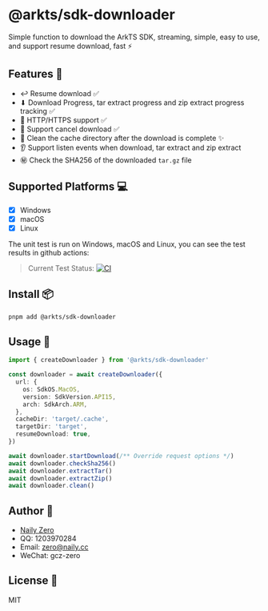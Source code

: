 # @arkts/sdk-downloader

Simple function to download the ArkTS SDK, streaming, simple, easy to use, and support resume download, fast ⚡️

## Features 🚀

- ↩️ Resume download ✅
- ⬇ Download Progress, tar extract progress and zip extract progress tracking ✅
- 🧵 HTTP/HTTPS support ✅
- 🔗 Support cancel download ✅
- 🧹 Clean the cache directory after the download is complete ✨
- 👂 Support listen events when download, tar extract and zip extract
- ㊙️ Check the SHA256 of the downloaded `tar.gz` file

## Supported Platforms 💻

- [x] Windows
- [x] macOS
- [x] Linux

The unit test is run on Windows, macOS and Linux, you can see the test results in github actions:

> Current Test Status: [![CI](https://github.com/Groupguanfang/arkts-sdk-downloader/actions/workflows/ci.yml/badge.svg)](https://github.com/Groupguanfang/arkts-sdk-downloader/actions/workflows/ci.yml)

## Install 📦

```bash
pnpm add @arkts/sdk-downloader
```

## Usage 🚀

```ts
import { createDownloader } from '@arkts/sdk-downloader'

const downloader = await createDownloader({
  url: {
    os: SdkOS.MacOS,
    version: SdkVersion.API15,
    arch: SdkArch.ARM,
  },
  cacheDir: 'target/.cache',
  targetDir: 'target',
  resumeDownload: true,
})

await downloader.startDownload(/** Override request options */)
await downloader.checkSha256()
await downloader.extractTar()
await downloader.extractZip()
await downloader.clean()
```

## Author 🤝

- [Naily Zero](https://github.com/groupguanfang)
- QQ: 1203970284
- Email: zero@naily.cc
- WeChat: gcz-zero

## License 📄

MIT

